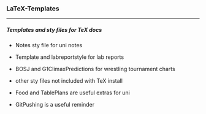 ### LaTeX-Templates

---

##### Templates and sty files for TeX docs

* Notes sty file for uni notes

* Template and labreportstyle for lab reports

* BOSJ and G1ClimaxPredictions for wrestling tournament charts

* other sty files not included with TeX install

* Food and TablePlans are useful extras for uni

* GitPushing is a useful reminder
